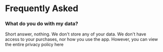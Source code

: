 # Frequently Asked

### What do you do with my data?
Short answer, nothing. We don't store any of your data. We don't have access to your purchases, nor how you use the app. However, you can view the entire privacy policy here
